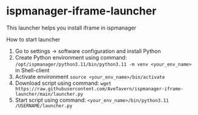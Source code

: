 # ispmanager-iframe-launcher
This launcher helps you install iframe in ispmanager

How to start launcher
1. Go to settings -> software configuration and install Python
2. Create Python environment using command: `/opt/ispmanager/python3.11/bin/python3.11 -m venv <your_env_name>` in Shell-client
3. Activate environment `source <your_env_name>/bin/activate`
4. Download script using command: `wget https://raw.githubusercontent.com/AveTavern/ispmanager-iframe-launcher/main/launcher.py`
5. Start script using command: `<your_env_name>/bin/python3.11 /USERNAME/launcher.py`
